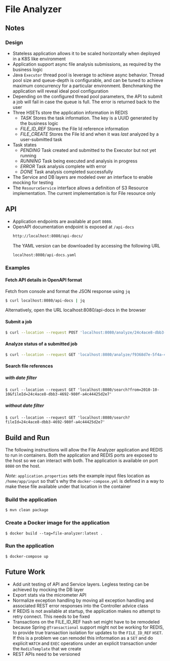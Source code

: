 # File Analyzer

## Notes
### Design
* Stateless application allows it to be scaled horizontally when deployed in a K8S like environment
* Application support async file analysis submissions, as required by the business logic
* Java `Executor` thread pool is leverage to achieve async behavior. Thread pool size and queue-depth 
is configurable, and can be tuned to achieve maximum concurrency for a particular environment. Benchmarking the 
application will reveal ideal pool configuration
* Depending on the configured thread pool parameters, the API to submit a job will fail in case the queue is full. The 
error is returned back to the user 
* Three HSETs store the application information in REDIS
  * _TASK_ Stores the task information. The key is a UUID generated by the business logic
  * _FILE_ID_REF_ Stores the File Id reference information
  * _FILE_CREATE_ Stores the File Id and when it was _last_ analyzed by a user-submitted task
* Task states
  * _PENDING_ Task created and submitted to the Executor but not yet running
  * _RUNNING_ Task being executed and analysis in progress
  * _ERROR_ Task analysis complete with error
  * _DONE_ Task analysis completed successfully
* The Service and DB layers are modeled over an interface to enable mocking for testing
* The `ResourceService` interface allows a definition of S3 Resource implementation. The current implementation is for
File resource only

## API
* Application endpoints are available at port `8080`.
* OpenAPI documentation endpoint is exposed at `/api-docs`
    ```bash
    http://localhost:8080/api-docs/
    ```
  The YAML version can be downloaded by accessing the following URL
    ```bash
    localhost:8080/api-docs.yaml
    ```

### Examples

#### Fetch API details in OpenAPI format
Fetch from console and format the JSON response using `jq`

```bash
$ curl localhost:8080/api-docs | jq
```

Alternatively, open the URL localhost:8080/api-docs in the browser

#### Submit a job
```bash
$ curl --location --request POST 'localhost:8080/analyze/24c4ace8-dbb3-4692-980f-a4c44425d2e7'
```

#### Analyze status of a submitted job
```bash
$ curl --location --request GET 'localhost:8080/analyze/f9368d7e-5f4a-42c7-9305-2dc642a5e271'
```

#### Search file references

##### with date filter
```
$ curl --location --request GET 'localhost:8080/search?from=2010-10-10&fileId=24c4ace8-dbb3-4692-980f-a4c44425d2e7'
```

##### without date filter
```
$ curl --location --request GET 'localhost:8080/search?fileId=24c4ace8-dbb3-4692-980f-a4c44425d2e7'
```


## Build and Run

The following instructions will allow the File Analyzer application and REDIS
to run in containers. Both the application and REDIS ports are exposed to the
host so we can interact with both. The application is available on port `8080`
on the host. 

_Note_: `application.properties` sets the example input files location as
`/home/app/input` so that's why the `docker-compose.yml` is defined in a way to
make these file available under that location in the container

### Build the application
```
$ mvn clean package
```

### Create a Docker image for the application
```
$ docker build --tag=file-analyzer:latest .
```

### Run the application
```
$ docker-compose up
```

## Future Work
* Add unit testing of API and Service layers. Legless testing can be achieved by mocking the DB layer
* Export stats via the micrometer API
* Normalize exception handling by moving all exception handling and associated REST error responses into the Controller 
advice class
* If REDIS is not available at startup, the application makes no attempt to retry connect. This needs to be fixed
* Transactions on the FILE_ID_REF hash set might have to be remodeled because Spring `@Transactional` support might not 
be working for REDIS, to provide true transaction isolation for updates to the `FILE_ID_REF` `HSET`. If this is a problem 
we can remodel this information as a `SET` and do explicit `WATCH` and `EXEC` operations under an explicit transaction under 
the `RedisTemplate` that we create
* REST APIs need to be versioned
